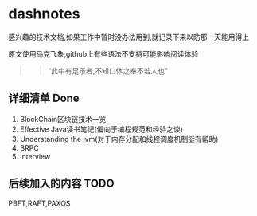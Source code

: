 # dashnotes
感兴趣的技术文档,如果工作中暂时没办法用到,就记录下来以防那一天能用得上

原文使用马克飞象,github上有些语法不支持可能影响阅读体验

>>"此中有足乐者,不知口体之奉不若人也"

## 详细清单 Done
1. BlockChain区块链技术一览
2. Effective Java读书笔记(偏向于编程规范和经验之谈)
3. Understanding the jvm(对于内存分配和线程调度机制挺有帮助)
4. BRPC
5. interview 

## 后续加入的内容 TODO
PBFT,RAFT,PAXOS
